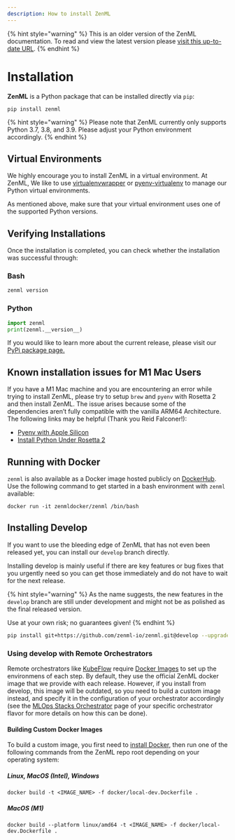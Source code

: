 ```yaml
---
description: How to install ZenML
---
```


{% hint style="warning" %}
This is an older version of the ZenML documentation. To read and view the latest version please [visit this up-to-date URL](https://docs.zenml.io).
{% endhint %}


# Installation

**ZenML** is a Python package that can be installed directly via `pip`:
```
pip install zenml
```

{% hint style="warning" %}
Please note that ZenML currently only supports Python 3.7, 3.8, and 3.9.
Please adjust your Python environment accordingly.
{% endhint %}

## Virtual Environments

We highly encourage you to install ZenML in a virtual environment.
At ZenML, We like to use 
[virtualenvwrapper](https://virtualenvwrapper.readthedocs.io/en/latest/)
or [pyenv-virtualenv](https://github.com/pyenv/pyenv-virtualenv)
to manage our Python virtual environments.

As mentioned above, make sure that your virtual environment uses one of the
supported Python versions.

## Verifying Installations

Once the installation is completed, you can check whether the installation was successful through:

### Bash

```bash
zenml version
```

### Python

```python
import zenml
print(zenml.__version__)
```

If you would like to learn more about the current release, please visit our 
[PyPi package page.](https://pypi.org/project/zenml)

## Known installation issues for M1 Mac Users

If you have a M1 Mac machine and you are encountering an error while trying to install ZenML, 
please try to setup `brew` and `pyenv` with Rosetta 2 and then install ZenML. The issue arises because some of the dependencies 
aren’t fully compatible with the vanilla ARM64 Architecture. The following links may be helpful (Thank you Reid Falconer!):

- [Pyenv with Apple Silicon](http://sixty-north.com/blog/pyenv-apple-silicon.html)
- [Install Python Under Rosetta 2](https://medium.com/thinknum/how-to-install-python-under-rosetta-2-f98c0865e012)

## Running with Docker

`zenml` is also available as a Docker image hosted publicly on 
[DockerHub](https://hub.docker.com/r/zenmldocker/zenml). 
Use the following command to get started in a bash environment with `zenml` available:

```
docker run -it zenmldocker/zenml /bin/bash
```

## Installing Develop

If you want to use the bleeding edge of ZenML that has not even been released
yet, you can install our `develop` branch directly.

Installing develop is mainly useful if there are key features or bug fixes that
you urgently need so you can get those immediately and do not have to wait
for the next release.

{% hint style="warning" %}
As the name suggests, the new features in the `develop` branch are still under
development and might not be as polished as the final released version.

Use at your own risk; no guarantees given!
{% endhint %}

```bash
pip install git+https://github.com/zenml-io/zenml.git@develop --upgrade
```

### Using develop with Remote Orchestrators

Remote orchestrators like [KubeFlow](../mlops-stacks/orchestrators/kubeflow.md)
require [Docker Images](../developer-guide/advanced-usage/docker.md) to set up the
environmens of each step. By default, they use the official ZenML docker image
that we provide with each release. However, if you install from develop, this
image will be outdated, so you need to build a custom image instead, and
specify it in the configuration of your orchestrator accordingly (see the 
[MLOps Stacks Orchestrator](../mlops-stacks/orchestrators/orchestrators.md) 
page of your specific orchestrator flavor for more details on how this can be 
done).

#### Building Custom Docker Images

To build a custom image, you first need to
[install Docker](https://docs.docker.com/engine/install/), then run one of the
following commands from the ZenML repo root depending on your operating system:

##### Linux, MacOS (Intel), Windows

```
docker build -t <IMAGE_NAME> -f docker/local-dev.Dockerfile .
```

##### MacOS (M1)

```
docker build --platform linux/amd64 -t <IMAGE_NAME> -f docker/local-dev.Dockerfile .
```
